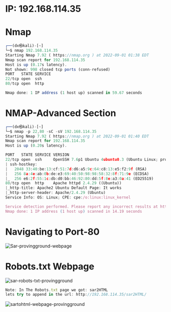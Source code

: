 # IP: 192.168.114.35


# Nmap

```javascript
┌──(dx㉿kali)-[~]
└─$ nmap 192.168.114.35                 
Starting Nmap 7.92 ( https://nmap.org ) at 2022-09-01 01:38 EDT
Nmap scan report for 192.168.114.35
Host is up (0.17s latency).
Not shown: 998 closed tcp ports (conn-refused)
PORT   STATE SERVICE
22/tcp open  ssh
80/tcp open  http

Nmap done: 1 IP address (1 host up) scanned in 59.67 seconds
```

# NMAP-Advanced Section
```javascript
┌──(dx㉿kali)-[~]
└─$ nmap -p 22,80 -sC -sV 192.168.114.35
Starting Nmap 7.92 ( https://nmap.org ) at 2022-09-01 01:40 EDT
Nmap scan report for 192.168.114.35
Host is up (0.20s latency).

PORT   STATE SERVICE VERSION
22/tcp open  ssh     OpenSSH 7.6p1 Ubuntu 4ubuntu0.3 (Ubuntu Linux; protocol 2.0)
| ssh-hostkey: 
|   2048 33:40:be:13:cf:51:7d:d6:a5:9c:64:c8:13:e5:f2:9f (RSA)
|   256 8a:4e:ab:0b:de:e3:69:40:50:98:98:58:32:8f:71:9e (ECDSA)
|_  256 e6:2f:55:1c:db:d0:bb:46:92:80:dd:5f:8e:a3:0a:41 (ED25519)
80/tcp open  http    Apache httpd 2.4.29 ((Ubuntu))
|_http-title: Apache2 Ubuntu Default Page: It works
|_http-server-header: Apache/2.4.29 (Ubuntu)
Service Info: OS: Linux; CPE: cpe:/o:linux:linux_kernel

Service detection performed. Please report any incorrect results at https://nmap.org/submit/ .
Nmap done: 1 IP address (1 host up) scanned in 14.19 seconds
```

# Navigating to Port-80

![Sar-provingground-webpage](https://user-images.githubusercontent.com/98345027/187840124-10cea880-c77d-44e0-b77e-0da506295069.png)

# Robots.txt Webpage
![sar-robots-txt-provingground](https://user-images.githubusercontent.com/98345027/187840339-c9d282a8-f05b-4c2e-bef2-c8ea52bc0dd1.png)
```javascript
Note: In The Robots.txt page we got: sar2HTML
lets try to append in the url: http://192.168.114.35/sar2HTML/
```

![sartohtml-webpage-provingground](https://user-images.githubusercontent.com/98345027/187841032-e90bafbb-f40e-460a-8308-974c9be0f27d.png)


```javascript
```


```javascript
```

```javascript
```

```javascript
```

```javascript
```

```javascript
```
